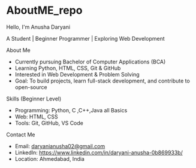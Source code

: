 # AboutME_repo
 Hello, I'm Anusha Daryani  

A Student | Beginner Programmer | Exploring Web Development

About Me
-  Currently pursuing Bachelor of Computer Applications (BCA) 
-  Learning Python, HTML, CSS, Git & GitHub
-  Interested in Web Development & Problem Solving  
-  Goal: To build projects, learn full-stack development, and contribute to open-source  
 
Skills (Beginner Level)
- Programming: Python, C ,C++,Java all Basics
- Web: HTML, CSS  
- Tools: Git, GitHub, VS Code  

Contact Me
-  Email: daryanianusha02@gmail.com
-  LinkedIn: https://www.linkedin.com/in/daryani-anusha-0b869933b/
-  Location: Ahmedabad, India  
